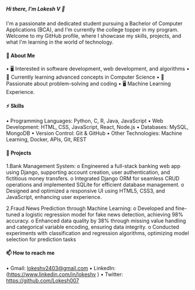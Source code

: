 ##### Hi there, I'm Lokesh V 👋
I'm a passionate and dedicated student pursuing a Bachelor of Computer Applications (BCA), and I'm currently the college topper in my program.
Welcome to my GitHub profile, where I showcase my skills, projects, and what I'm learning in the world of technology.

#### 🔭 About Me

•	🖥️ Interested in software development, web development, and algorithms
•	🌱 Currently learning advanced concepts in Computer Science
•	🤖 Passionate about problem-solving and coding
•	🖥️ Machine Learning Experience.

#### ⚡ Skills

•	Programming Languages: Python, C, R, Java, JavaScript
•	Web Development: HTML, CSS, JavaScript, React, Node.js
•	Databases: MySQL, MongoDB
•	Version Control: Git & GitHub
•	Other Technologies: Machine Learning, Docker, APIs, Git, REST

#### 🌟 Projects

1.Bank Management System: o Engineered a full-stack banking web app using Django, supporting account creation, user authentication, and fictitious money transfers. o Integrated Django ORM for seamless CRUD operations and implemented SQLite for efficient database management. o Designed and optimized a responsive UI using HTML5, CSS3, and JavaScript, enhancing user experience.

2.Fraud News Prediction through Machine Learning: o Developed and fine-tuned a logistic regression model for fake news detection, achieving 98% accuracy. o Enhanced data quality by 38% through missing value handling and categorical variable encoding, ensuring data integrity. o Conducted experiments with classification and regression algorithms, optimizing model selection for prediction tasks

#### 📫 How to reach me

•	Gmail: lokeshv2403@gmail.com
•	LinkedIn: (https://www.linkedin.com/in/lokeshv )
•	Twitter: https://github.com/Lokesh007

